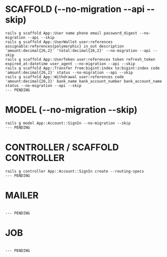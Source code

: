 # SCAFFOLD (--no-migration --api --skip)
```
rails g scaffold App::User name phone email password_digest --no-migration --api --skip
rails g scaffold App::UserWallet user:references assignable:references{polymorphic} in_out description 'amount:decimal{26,2}' 'total:decimal{26,2}' --no-migration --api --skip
rails g scaffold App::UserToken user:references token refresh_token expired_at:datetime user_agent --no-migration --api --skip
rails g scaffold App::Transfer from:bigint:index to:bigint:index code 'amount:decimal{26,2}' status --no-migration --api --skip
rails g scaffold App::Withdrawal user:references code 'amount:decimal{26,2}' bank_name bank_account_number bank_account_name status --no-migration --api --skip
--- PENDING

```


# MODEL (--no-migration --skip)
```
rails g model App::Account::SignIn --no-migration --skip
--- PENDING

```


# CONTROLLER / SCAFFOLD CONTROLLER
```
rails g controller App::Account::SignIn create --routing-specs
--- PENDING

```


# MAILER
```

--- PENDING

```


# JOB
```

--- PENDING

```
